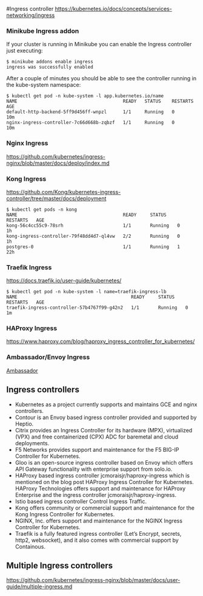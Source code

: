 #Ingress controller
https://kubernetes.io/docs/concepts/services-networking/ingress

### Minikube Ingress addon
If your cluster is running in Minikube you can enable the Ingress controller just executing:
```
$ minikube addons enable ingress
ingress was successfully enabled
```
After a couple of minutes you should be able to see the controller running in the kube-system namespace:
```
$ kubectl get pod -n kube-system -l app.kubernetes.io/name
NAME                                       READY   STATUS    RESTARTS   AGE
default-http-backend-5ff9d456ff-wnpzl      1/1     Running   0          10m
nginx-ingress-controller-7c66d668b-zqbzf   1/1     Running   0          10m

```

### Nginx Ingress
https://github.com/kubernetes/ingress-nginx/blob/master/docs/deploy/index.md

### Kong Ingress
https://github.com/Kong/kubernetes-ingress-controller/tree/master/docs/deployment
```
$ kubectl get pods -n kong
NAME                                       READY     STATUS    RESTARTS   AGE
kong-56c4cc55c9-78srh                      1/1       Running   0          1h
kong-ingress-controller-79f48dd4d7-ql4vw   2/2       Running   0          1h
postgres-0                                 1/1       Running   1          22h
```

### Traefik Ingress
https://docs.traefik.io/user-guide/kubernetes/
```
$ kubectl get pod -n kube-system -l name=traefik-ingress-lb
NAME                                          READY     STATUS    RESTARTS   AGE
traefik-ingress-controller-57b4767f99-g42n2   1/1       Running   0          1m
```

### HAProxy Ingress
https://www.haproxy.com/blog/haproxy_ingress_controller_for_kubernetes/

### Ambassador/Envoy Ingress
[Ambassador](../ambassador/README.md)

## Ingress controllers
- Kubernetes as a project currently supports and maintains GCE and nginx controllers.
- Contour is an Envoy based ingress controller provided and supported by Heptio.
- Citrix provides an Ingress Controller for its hardware (MPX), virtualized (VPX) and free containerized (CPX) ADC for baremetal and cloud deployments.
- F5 Networks provides support and maintenance for the F5 BIG-IP Controller for Kubernetes.
- Gloo is an open-source ingress controller based on Envoy which offers API Gateway functionality with enterprise support from solo.io.
- HAProxy based ingress controller jcmoraisjr/haproxy-ingress which is mentioned on the blog post HAProxy Ingress Controller for Kubernetes. HAProxy Technologies offers support and maintenance for HAProxy Enterprise and the ingress controller jcmoraisjr/haproxy-ingress.
- Istio based ingress controller Control Ingress Traffic.
- Kong offers community or commercial support and maintenance for the Kong Ingress Controller for Kubernetes.
- NGINX, Inc. offers support and maintenance for the NGINX Ingress Controller for Kubernetes.
- Traefik is a fully featured ingress controller (Let’s Encrypt, secrets, http2, websocket), and it also comes with commercial support by Containous.

## Multiple Ingress controllers
https://github.com/kubernetes/ingress-nginx/blob/master/docs/user-guide/multiple-ingress.md